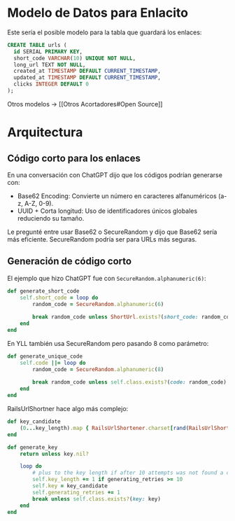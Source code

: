 # Modelo de Datos para Enlacito

Este sería el posible modelo para la tabla que guardará los enlaces:

```sql
CREATE TABLE urls (
  id SERIAL PRIMARY KEY,
  short_code VARCHAR(10) UNIQUE NOT NULL,
  long_url TEXT NOT NULL,
  created_at TIMESTAMP DEFAULT CURRENT_TIMESTAMP,
  updated_at TIMESTAMP DEFAULT CURRENT_TIMESTAMP,
  clicks INTEGER DEFAULT 0
);
```

Otros modelos -> [[Otros Acortadores#Open Source]]

# Arquitectura

## Código corto para los enlaces

En una conversación con ChatGPT dijo que los códigos podrían generarse con:

- Base62 Encoding: Convierte un número en caracteres alfanuméricos (a-z, A-Z, 0-9).
- UUID + Corta longitud: Uso de identificadores únicos globales reduciendo su tamaño.

Le pregunté entre usar Base62 o SecureRandom y dijo que Base62 sería más eficiente. SecureRandom podría ser para URLs más seguras.

## Generación de código corto

El ejemplo que hizo ChatGPT fue con `SecureRandom.alphanumeric(6)`:
```ruby
def generate_short_code
	self.short_code = loop do
		random_code = SecureRandom.alphanumeric(6)
		
		break random_code unless ShortUrl.exists?(short_code: random_code)
	end
end
```

En YLL también usa SecureRandom pero pasando 8 como parámetro:
```ruby
def generate_unique_code
	self.code ||= loop do
		random_code = SecureRandom.alphanumeric(8)
		
		break random_code unless self.class.exists?(code: random_code)
	end
end
```

RailsUrlShortner hace algo más complejo:
```ruby
def key_candidate
	(0...key_length).map { RailsUrlShortener.charset[rand(RailsUrlShortener.charset.size)] }.join
end

def generate_key
	return unless key.nil?

	loop do
		# plus to the key length if after 10 attempts was not found a candidate
		self.key_length += 1 if generating_retries >= 10
		self.key = key_candidate
		self.generating_retries += 1
		break unless self.class.exists?(key: key)
	end
end
```